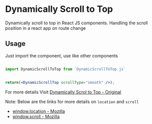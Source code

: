# Dynamically Scroll to Top

Dynamically scroll to top in React JS components. Handling the scroll position in a react app on route change

## Usage

Just import the component, use like other components

```js

import DynamicScrollToTop from `DynamicScrollToTop.js`

```

```jsx

return(<DynamicScrollTop scrollType="smooth" />);

```

For more details Visit [Dynamically Scrol to Top - Original](https://medium.com/@vks18765/dynamic-scroll-to-top-in-react-js-with-react-router-dom-and-react-hooks-72f1937a6a86)

Note: Below are the links for more details on `location` and `scroll`

- [window.location - Mozilla](https://developer.mozilla.org/en-US/docs/Web/API/Window/location)
- [window.scroll - Mozilla](https://developer.mozilla.org/en-US/docs/Web/API/Window/scroll)
